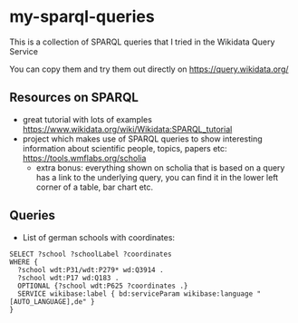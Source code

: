 # my-sparql-queries
This is a collection of SPARQL queries that I tried in the Wikidata Query Service 

You can copy them and try them out directly on https://query.wikidata.org/

## Resources on SPARQL
- great tutorial with lots of examples https://www.wikidata.org/wiki/Wikidata:SPARQL_tutorial
- project which makes use of SPARQL queries to show interesting information about scientific people, topics, papers etc: https://tools.wmflabs.org/scholia
  - extra bonus: everything shown on scholia that is based on a query has a link to the underlying query, you can find it in the lower left corner of a table, bar chart etc.


## Queries

- List of german schools with coordinates:
```SPARQL
SELECT ?school ?schoolLabel ?coordinates
WHERE {
  ?school wdt:P31/wdt:P279* wd:Q3914 .
  ?school wdt:P17 wd:Q183 .
  OPTIONAL {?school wdt:P625 ?coordinates .}
  SERVICE wikibase:label { bd:serviceParam wikibase:language "[AUTO_LANGUAGE],de" }
}
```
